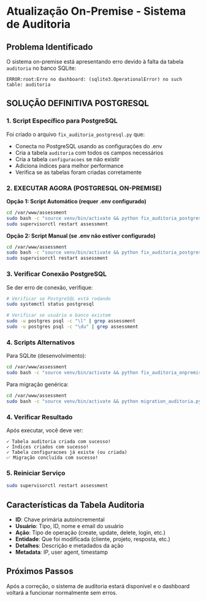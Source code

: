 # Atualização On-Premise - Sistema de Auditoria

## Problema Identificado
O sistema on-premise está apresentando erro devido à falta da tabela `auditoria` no banco SQLite:

```
ERROR:root:Erro no dashboard: (sqlite3.OperationalError) no such table: auditoria
```

## SOLUÇÃO DEFINITIVA POSTGRESQL

### 1. Script Específico para PostgreSQL
Foi criado o arquivo `fix_auditoria_postgresql.py` que:
- Conecta no PostgreSQL usando as configurações do .env
- Cria a tabela `auditoria` com todos os campos necessários
- Cria a tabela `configuracoes` se não existir  
- Adiciona índices para melhor performance
- Verifica se as tabelas foram criadas corretamente

### 2. EXECUTAR AGORA (POSTGRESQL ON-PREMISE)

**Opção 1: Script Automático (requer .env configurado)**
```bash
cd /var/www/assessment
sudo bash -c "source venv/bin/activate && python fix_auditoria_postgresql.py"
sudo supervisorctl restart assessment
```

**Opção 2: Script Manual (se .env não estiver configurado)**
```bash
cd /var/www/assessment
sudo bash -c "source venv/bin/activate && python fix_auditoria_postgresql_manual.py"
sudo supervisorctl restart assessment
```

### 3. Verificar Conexão PostgreSQL

Se der erro de conexão, verifique:

```bash
# Verificar se PostgreSQL está rodando
sudo systemctl status postgresql

# Verificar se usuário e banco existem
sudo -u postgres psql -c "\l" | grep assessment
sudo -u postgres psql -c "\du" | grep assessment
```

### 4. Scripts Alternativos

Para SQLite (desenvolvimento):
```bash
cd /var/www/assessment
sudo bash -c "source venv/bin/activate && python fix_auditoria_onpremise.py"
```

Para migração genérica:
```bash
cd /var/www/assessment
sudo bash -c "source venv/bin/activate && python migration_auditoria.py"
```

### 4. Verificar Resultado

Após executar, você deve ver:
```
✓ Tabela auditoria criada com sucesso!
✓ Índices criados com sucesso!
✓ Tabela configuracoes já existe (ou criada)
✅ Migração concluída com sucesso!
```

### 5. Reiniciar Serviço

```bash
sudo supervisorctl restart assessment
```

## Características da Tabela Auditoria

- **ID**: Chave primária autoincremental
- **Usuário**: Tipo, ID, nome e email do usuário
- **Ação**: Tipo de operação (create, update, delete, login, etc.)
- **Entidade**: Que foi modificada (cliente, projeto, resposta, etc.)
- **Detalhes**: Descrição e metadados da ação
- **Metadata**: IP, user agent, timestamp

## Próximos Passos

Após a correção, o sistema de auditoria estará disponível e o dashboard voltará a funcionar normalmente sem erros.